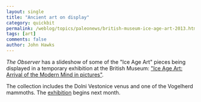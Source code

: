 ```yaml
---
layout: single 
title: "Ancient art on display" 
category: quickbit
permalink: /weblog/topics/paleonews/british-museum-ice-age-art-2013.html
tags: [art] 
comments: false 
author: John Hawks 
---
```


<em>The Observer</em> has a slideshow of some of the "Ice Age Art" pieces being displayed in a temporary exhibition at the British Museum: <a href="http://www.guardian.co.uk/science/gallery/2012/dec/08/ice-age-art-british-museum">"Ice Age Art: Arrival of the Modern Mind  in pictures"</a>. 

The collection includes the Dolni Vestonice venus and one of the Vogelherd mammoths. The <a href="http://www.britishmuseum.org/whats_on/exhibitions/ice_age_art.aspx">exhibition</a> begins next month. 

